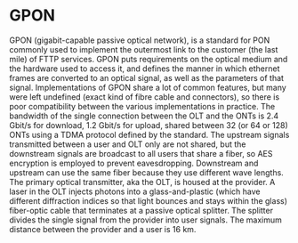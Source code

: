 # GPON

GPON (gigabit-capable passive optical network), is a standard for PON commonly used to implement the outermost link to the customer (the last mile) of FTTP services. GPON puts requirements on the optical medium and the hardware used to access it, and defines the manner in which ethernet frames are converted to an optical signal, as well as the parameters of that signal. Implementations of GPON share a lot of common features, but many were left undefined (exact kind of fibre cable and connectors), so there is poor compatibility between the various implementations in practice. The bandwidth of the single connection between the OLT and the ONTs is 2.4 Gbit/s for download, 1.2 Gbit/s for upload, shared between 32 (or 64 or 128) ONTs using a TDMA protocol defined by the standard. The upstream signals transmitted between a user and OLT only are not shared, but the downstream signals are broadcast to all users that share a fiber, so AES encryption is employed to prevent eavesdropping. Downstream and upstream can use the same fiber because they use different wave lengths. The primary optical transmitter, aka the OLT, is housed at the provider. A laser in the OLT injects photons into a glass-and-plastic (which have different diffraction indices so that light bounces and stays within the glass) fiber-optic cable that terminates at a passive optical splitter. The splitter divides the single signal from the provider into user signals. The maximum distance between the provider and a user is 16 km.
